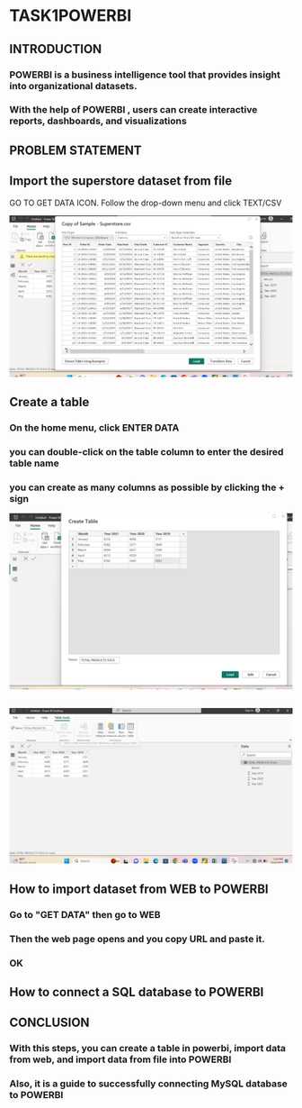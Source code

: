 # TASK1POWERBI
## INTRODUCTION
### POWERBI is a business intelligence tool that provides insight into organizational datasets.
### With the help of POWERBI , users can create interactive reports, dashboards, and visualizations

## PROBLEM STATEMENT
## Import the superstore dataset from file
GO TO GET DATA ICON. Follow the drop-down menu and click TEXT/CSV


![](SUPERSTOREDATAIMPORT.png)


## Create a table
### On the home menu, click ENTER DATA 
### you can double-click on the table column to enter the desired table name
### you can create as many columns as possible by clicking the + sign

![](TABLECREATION.png)

## 

![](TABLEVIEWOFNEWTABLE.png)

## How to import dataset from WEB to POWERBI
### Go to "GET DATA" then  go to WEB
### Then the web page opens and you copy URL and paste it. 
### OK

## How to connect a SQL database to POWERBI 

## CONCLUSION
### With this steps, you can create a table in powerbi, import data from web, and import data from file into POWERBI
### Also, it is a guide to successfully connecting  MySQL database to POWERBI

